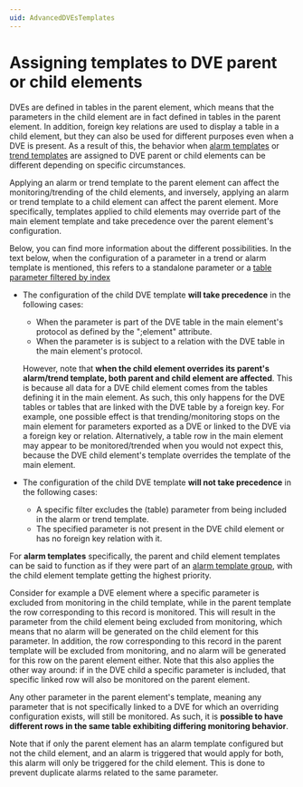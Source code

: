 ```yaml
---
uid: AdvancedDVEsTemplates
---
```


# Assigning templates to DVE parent or child elements

DVEs are defined in tables in the parent element, which means that the parameters in the child element are in fact defined in tables in the parent element. In addition, foreign key relations are used to display a table in a child element, but they can also be used for different purposes even when a DVE is present. As a result of this, the behavior when [alarm templates](xref:About_alarm_templates) or [trend templates](xref:About_trend_templates) are assigned to DVE parent or child elements can be different depending on specific circumstances.

Applying an alarm or trend template to the parent element can affect the monitoring/trending of the child elements, and inversely, applying an alarm or trend template to a child element can affect the parent element. More specifically, templates applied to child elements may override part of the main element template and take precedence over the parent element's configuration.

Below, you can find more information about the different possibilities. In the text below, when the configuration of a parameter in a trend or alarm template is mentioned, this refers to a standalone parameter or a [table parameter filtered by index](xref:Configuring_normal_alarm_thresholds#configuring-alarm-thresholds-for-dynamic-table-parameters)

- The configuration of the child DVE template **will take precedence** in the following cases:

  - When the parameter is part of the DVE table in the main element's protocol as defined by the ";element" attribute.
  - When the parameter is is subject to a relation with the DVE table in the main element's protocol.

  However, note that **when the child element overrides its parent's alarm/trend template, both parent and child element are affected**. This is because all data for a DVE child element comes from the tables defining it in the main element. As such, this only happens for the DVE tables or tables that are linked with the DVE table by a foreign key. For example, one possible effect is that trending/monitoring stops on the main element for parameters exported as a DVE or linked to the DVE via a foreign key or relation. Alternatively, a table row in the main element may appear to be monitored/trended when you would not expect this, because the DVE child element's template overrides the template of the main element.

- The configuration of the child DVE template **will not take precedence** in the following cases:

  - A specific filter excludes the (table) parameter from being included in the alarm or trend template.
  - The specified parameter is not present in the DVE child element or has no foreign key relation with it.

For **alarm templates** specifically, the parent and child element templates can be said to function as if they were part of an [alarm template group](xref:Alarm_template_groups), with the child element template getting the highest priority.

Consider for example a DVE element where a specific parameter is excluded from monitoring in the child template, while in the parent template the row corresponding to this record is monitored. This will result in the parameter from the child element being excluded from monitoring, which means that no alarm will be generated on the child element for this parameter. In addition, the row corresponding to this record in the parent template will be excluded from monitoring, and no alarm will be generated for this row on the parent element either. Note that this also applies the other way around: if in the DVE child a specific parameter is included, that specific linked row will also be monitored on the parent element.

Any other parameter in the parent element's template, meaning any parameter that is not specifically linked to a DVE for which an overriding configuration exists, will still be monitored. As such, it is **possible to have different rows in the same table exhibiting differing monitoring behavior**.

Note that if only the parent element has an alarm template configured but not the child element, and an alarm is triggered that would apply for both, this alarm will only be triggered for the child element. This is done to prevent duplicate alarms related to the same parameter.
